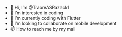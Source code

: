 - 👋 Hi, I’m @TraoreASRazack1
- 👀 I’m interested in coding
- 🌱 I’m currently coding with Flutter
- 💞️ I’m looking to collaborate on mobile development
- 📫 How to reach me by my mail

<!---
TraoreASRazack1/TraoreASRazack1 is a ✨ special ✨ repository because its `README.md` (this file) appears on your GitHub profile.
You can click the Preview link to take a look at your changes.
--->
